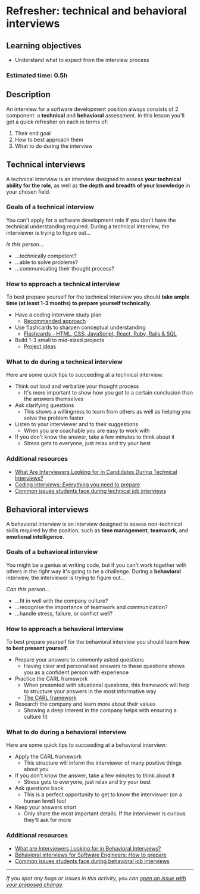 # Refresher: technical and behavioral interviews

## Learning objectives

- Understand what to expect from the interview process

### **Estimated time**: 0.5h

## Description

An interview for a software development position always consists of 2 component: a **technical** and **behavioral** assessment. In this lesson you'll get a quick refresher on each in terms of:

1. Their end goal
2. How to best approach them
3. What to do during the interview

## Technical interviews

A technical interview is an interview designed to assess **your technical ability for the role**, as well as **the depth and breadth of your knowledge** in your chosen field.

### Goals of a **technical** interview

You can't apply for a software development role if you don't have the technical understanding required. During a technical interview, the interviewer is trying to figure out...

_Is this person..._

- ...technically competent?
- ...able to solve problems?
- ...communicating their thought process?

### How to approach a **technical** interview

To best prepare yourself for the technical interview you should **take ample time (at least 1-3 months) to prepare yourself technically**.

- Have a coding interview study plan
  - [Recommended approach](https://www.techinterviewhandbook.org/coding-interview-study-plan/)
- Use flashcards to sharpen conceptual understanding
  - [Flashcards - HTML, CSS, JavaScript, React, Ruby, Rails & SQL](https://www.brainscape.com/p/4TZVB-LH-CKNZ1)
- Build 1-3 small to mid-sized projects
  - [Project ideas](https://www.freecodecamp.org/news/more-project-ideas-to-improve-your-coding-skills-99f48d09bb4b/)

### What to do during a **technical** interview

Here are some quick tips to succeeding at a technical interview:

- Think out loud and verbalize your thought process
  - It's more important to show how you got to a certain conclusion than the answers themselves
- Ask clarifying questions
  - This shows a willingness to learn from others as well as helping you solve the problem faster
- Listen to your interviewer and to their suggestions
  - When you are coachable you are easy to work with
- If you don’t know the answer, take a few minutes to think about it
  - Stress gets to everyone, just relax and try your best

### Additional resources

- [What Are Interviewers Looking for in Candidates During Technical Interviews?](https://microverse.zendesk.com/hc/en-us/articles/1500000379342-What-Are-Interviewers-Looking-for-in-Candidates-During-Technical-Interviews-)
- [Coding interviews: Everything you need to prepare](https://www.techinterviewhandbook.org/coding-interview-prep/)
- [Common issues students face during technical job interviews](https://github.com/matovu-farid/curriculum-professional-skills/blob/main/job-search/peer-interview-practice/articles/common_issues_during_interviews.md)

## Behavioral interviews

A behavioral interview is an interview designed to assess non-technical skills required by the position, such as **time management**, **teamwork**, and **emotional intelligence**.

### Goals of a **behavioral** interview

You might be a genius at writing code, but if you can't work together with others in the right way it's going to be a challenge. During a **behavioral** interview, the interviewer is trying to figure out...

_Can this person..._

- ...fit in well with the company culture?
- ...recognise the importance of teamwork and communication?
- ...handle stress, failure, or conflict well?

### How to approach a **behavioral** interview

To best prepare yourself for the behavioral interview you should learn **how to best present yourself**.

- Prepare your answers to commonly asked questions
  - Having clear and personalised answers to these questions shows you as a confident person with experience
- Practice the CARL framework
  - When presented with situational questions, this framework will help to structure your answers in the most informative way
  - [The CARL framework](https://github.com/matovu-farid/curriculum-professional-skills/blob/main/job-search/JSR-the-CARL-format.md)
- Research the company and learn more about their values
  - Showing a deep interest in the company helps with ensuring a culture fit

### What to do during a **behavioral** interview

Here are some quick tips to succeeding at a behavioral interview:

- Apply the CARL framework
  - This structure will inform the interviewer of many positive things about you
- If you don’t know the answer, take a few minutes to think about it
  - Stress gets to everyone, just relax and try your best
- Ask questions back
  - This is a perfect opportunity to get to know the interviewer (on a human level) too!
- Keep your answers short
  - Only share the most important details. If the interviewer is curious they'll ask for more

### Additional resources

- [What are Interviewers Looking for in Behavioral Interviews?](https://microverse.zendesk.com/hc/en-us/articles/360060681073-What-are-Interviewers-Looking-for-in-Behavioral-Interviews-)
- [Behavioral interviews for Software Engineers: How to prepare](https://www.techinterviewhandbook.org/behavioral-interview/)
- [Common issues students face during behavioral job interviews](https://github.com/matovu-farid/curriculum-professional-skills/blob/main/job-search/peer-interview-practice/articles/common_issues_during_interviews_behavioral.md)

---

_If you spot any bugs or issues in this activity, you can [open an issue with your proposed change](https://github.com/microverseinc/curriculum-transversal-skills/blob/main/git-github/articles/open_issue.md)._
